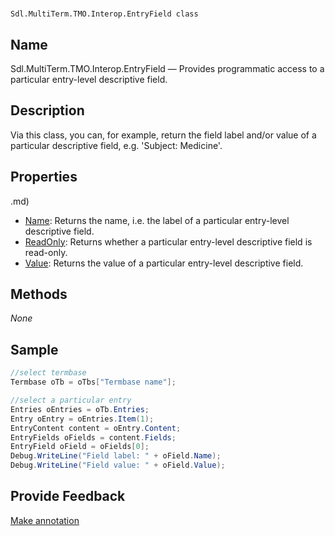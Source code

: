 

# 
    Sdl.MultiTerm.TMO.Interop.EntryField class




## Name

Sdl.MultiTerm.TMO.Interop.EntryField —          Provides programmatic access to a particular entry-level descriptive field.



## Description



Via this class, you can, for example, return the field label and/or value of a particular descriptive field, e.g. 'Subject: Medicine'.



## Properties
.md)
* [Name](Sdl.MultiTerm.TMO.Interop.EntryField.Name.md): Returns the name, i.e. the label of a particular entry-level descriptive field.
* [ReadOnly](Sdl.MultiTerm.TMO.Interop.EntryField.ReadOnly.md): Returns whether a particular entry-level descriptive field is read-only.
* [Value](Sdl.MultiTerm.TMO.Interop.EntryField.Value.md): Returns the value of a particular entry-level descriptive field.




## Methods
*None*


## Sample


```cs
//select termbase
Termbase oTb = oTbs["Termbase name"];

//select a particular entry
Entries oEntries = oTb.Entries;
Entry oEntry = oEntries.Item(1);
EntryContent content = oEntry.Content;
EntryFields oFields = content.Fields;
EntryField oField = oFields[0];
Debug.WriteLine("Field label: " + oField.Name);
Debug.WriteLine("Field value: " + oField.Value);
```



## Provide Feedback

[Make annotation](mailto:sdk-feedback@sdl.com&amp;subject=Reference%20for%20Sdl.MultiTerm.TMO.Interop.EntryField)

